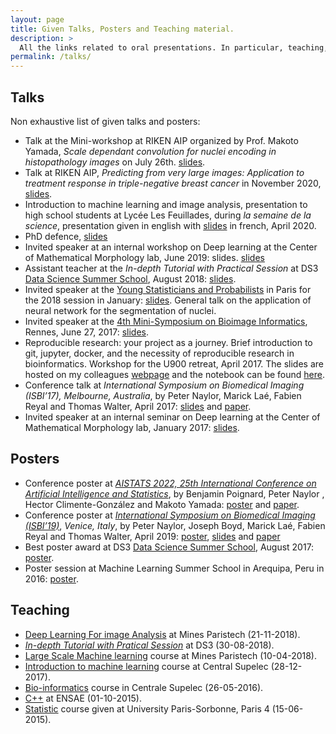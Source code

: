 ```yaml
---
layout: page
title: Given Talks, Posters and Teaching material.
description: >
  All the links related to oral presentations. In particular, teaching, talks and posters.
permalink: /talks/
---
```


## Talks

Non exhaustive list of given talks and posters:

- Talk at the Mini-workshop at RIKEN AIP organized by Prof. Makoto Yamada, *Scale dependant convolution for nuclei encoding in histopathology images* on July 26th. [slides](https://drive.google.com/file/d/1YN7YsOhVhh3nzX_o_hR1K4nMRGZ2Q7f4/view?usp=sharing).
- Talk at RIKEN AIP, *Predicting from very large images: Application to treatment response in triple-negative breast cancer* in November 2020, [slides](https://drive.google.com/file/d/1yE9QBGPjiuTJUZ3VynHTilyxX2uLeRT7/view?usp=sharing).
- Introduction to machine learning and image analysis, presentation to high school students at Lycée Les Feuillades, during *la semaine de la science*, presentation given in english with [slides](https://drive.google.com/file/d/15IHB_r7n4oHL89OZlLoIhjjElLR8-Amw/view?usp=sharing) in french, April 2020.
- PhD defence, [slides](https://drive.google.com/file/d/1KBlBn0aNchiR7BCailJHteIf203Cu11W/view?usp=sharing)
- Invited speaker at an internal workshop on Deep learning at the Center of Mathematical Morphology lab, June 2019: slides. [slides](https://drive.google.com/file/d/1KZI5eqjEgI49rmPUtbufy4J9nBn98agQ/view?usp=sharing)
- Assistant teacher at the *In-depth Tutorial with Practical Session* at DS3 [Data Science Summer School](http://www.ds3-datascience-polytechnique.fr), August 2018: [slides](https://drive.google.com/file/d/19ySK2CZh6tKYCQji7pOUoammQqoXBYnV/view?usp=sharing).
- Invited speaker at the [Young Statisticians and Probabilists](https://www.sfds.asso.fr/fr/jeunes_statisticiens/manifestations/journees_ysp/564-accueil_ysp/) in Paris for the 2018 session in January: [slides](https://drive.google.com/file/d/1islYY0dojS5RbUsYmbcmS6wkKrn6AiNJ/view?usp=sharing). General talk on the application of neural network for the segmentation of nuclei.
- Invited speaker at the [4th Mini-Symposium on Bioimage Informatics](https://france-bioimaging.org/fbi-special-events/4th-mini-symposium-on-bioimage-informatics/), Rennes, June 27, 2017: [slides](https://drive.google.com/file/d/1Xjc8Q5gW0unBped2KBJK9rK0_NYr2t5z/view?usp=sharing).
- Reproducible research: your project as a journey. Brief introduction to git, jupyter, docker, and the necessity of reproducible research in bioinformatics. Workshop for the U900 retreat, April 2017. The slides are hosted on my colleagues [webpage](http://hclimente.eu/) and the notebook can be found [here](https://github.com/PeterJackNaylor/ReproducibleResearch/blob/master/Jupyter%20notebooks.ipynb).
- Conference talk at *International Symposium on Biomedical Imaging (ISBI’17), Melbourne, Australia*, by Peter Naylor, Marick Laé, Fabien Reyal and Thomas Walter, April 2017: [slides](https://drive.google.com/file/d/1U9LNWqsCYpT1d85d4B4cn9bMRszNqfCe/view?usp=sharing) and [paper](https://drive.google.com/file/d/1Ncpj0BQixWnR71t292rNRYp_kITNAPiQ/view?usp=sharing).
- Invited speaker at an internal seminar on Deep learning at the Center of Mathematical Morphology lab, January 2017: [slides](https://drive.google.com/file/d/1yPS5BR9vmSDBg0cB9ACu8PmUzSeLcTkj/view?usp=sharing).

## Posters

- Conference poster at [*AISTATS 2022,  25th International Conference on Artificial Intelligence and Statistics*](http://aistats.org/aistats2022/), by Benjamin Poignard, Peter Naylor , Hector Climente-González and Makoto Yamada: [poster](https://drive.google.com/file/d/1zEtPHNcjajhOnCsc5boXSq9IPWvsh7Ja/view?usp=sharing) and [paper](https://proceedings.mlr.press/v151/poignard22a.html).
- Conference poster at [*International Symposium on Biomedical Imaging (ISBI’19)*](https://biomedicalimaging.org/2019/), *Venice, Italy*, by Peter Naylor, Joseph Boyd, Marick Laé, Fabien Reyal and Thomas Walter, April 2019: [poster](https://drive.google.com/file/d/1cu1xeMg14JGkYXFGrqPav65RT4VVKcMZ/view?usp=sharing), [slides](https://drive.google.com/file/d/1KEHqz4SslwksHuFlsQQgEpLNUvaKLPci/view?usp=sharing) and [paper](https://drive.google.com/file/d/1e9X68QYb3Jc7kIvzCxd2i69WHvhQ37Wa/view?usp=sharing)
- Best poster award at DS3 [Data Science Summer School](http://www.ds3-datascience-polytechnique.fr), August 2017: [poster](https://drive.google.com/file/d/1QH-zarIaape4t35uUcA3uj11VZG7d106/view?usp=sharing).
- Poster session at Machine Learning Summer School in Arequipa, Peru in 2016: [poster](https://drive.google.com/file/d/1O1edNFwnX8xPcaaYjTcBoezGS0mnhtiH/view?usp=sharing).

## Teaching

- [Deep Learning For image Analysis](/talks/dlfia) at Mines Paristech (21-11-2018).
- [*In-depth Tutorial with Pratical Session*](/talks/ds3) at DS3 (30-08-2018).
- [Large Scale Machine learning](/talks/lsml) course at Mines Paristech (10-04-2018).
- [Introduction to machine learning](/talks/intro-ml) course at Central Supelec (28-12-2017).
- [Bio-informatics](/talks/bioinfo) course in Centrale Supelec (26-05-2016).
- [C++](/talks/cplusplus) at ENSAE (01-10-2015).
- [Statistic](/talks/cours_sociologie) course given at University Paris-Sorbonne, Paris 4 (15-06-2015).
